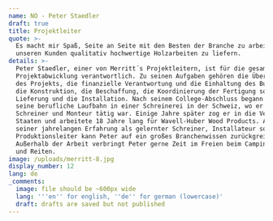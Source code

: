 ```yaml
---
name: NO - Peter Staedler
draft: true
title: Projektleiter
quote: >-
  Es macht mir Spaß, Seite an Seite mit den Besten der Branche zu arbeiten, um
  unseren Kunden qualitativ hochwertige Holzarbeiten zu liefern.
details: >-
  Peter Staedler, einer von Merritt´s Projektleitern, ist für die gesamte
  Projektabwicklung verantwortlich. Zu seinen Aufgaben gehören die Überwachung
  des Projekts, die finanzielle Verantwortung und die Einhaltung des Budgets,
  die Konstruktion, die Beschaffung, die Koordinierung der Fertigung sowie die
  Lieferung und die Installation. Nach seinem College-Abschluss begann Peter
  seine berufliche Laufbahn in einer Schreinerei in der Schweiz, wo er als
  Schreiner und Monteur tätig war. Einige Jahre später zog er in die Vereinigten
  Staaten und arbeitete 18 Jahre lang für Wavell-Huber Wood Products. Aufgrund
  seiner jahrelangen Erfahrung als gelernter Schreiner, Installateur sowie
  Produktionsleiter kann Peter auf ein großes Branchenwissen zurückgreifen. 
  Außerhalb der Arbeit verbringt Peter gerne Zeit im Freien beim Camping, Angeln
  und Reiten. 
image: /uploads/merritt-8.jpg
display_number: 12
lang: de
_comments:
  image: file should be ~600px wide
  lang: '''en'' for english, ''de'' for german (lowercase)'
  draft: drafts are saved but not published
---
```

